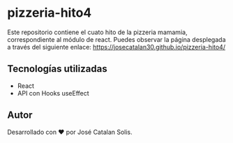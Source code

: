 # pizzeria-hito4
Este repositorio contiene el cuato hito de la pizzeria mamamia, correspondiente al módulo de react. Puedes observar la página desplegada a través del siguiente enlace: https://josecatalan30.github.io/pizzeria-hito4/

## Tecnologías utilizadas
- React
- API con Hooks useEffect

## Autor
Desarrollado con ❤️ por José Catalan Solis.

